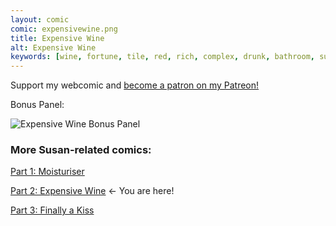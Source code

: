 ```yaml
---
layout: comic
comic: expensivewine.png
title: Expensive Wine
alt: Expensive Wine
keywords: [wine, fortune, tile, red, rich, complex, drunk, bathroom, susan]
---
```


Support my webcomic and [become a patron on my Patreon!](https://www.patreon.com/lolnein)

Bonus Panel:

![Expensive Wine Bonus Panel](/images/expensivewine_bonus.png)


### More Susan-related comics:

[Part 1: Moisturiser](https://lolnein.com/2018/01/24/moisturiser/)

[Part 2: Expensive Wine](https://lolnein.com/2018/01/30/expensivewine/) <- You are here!

[Part 3: Finally a Kiss](https://lolnein.com/2018/01/31/finallyakiss/)